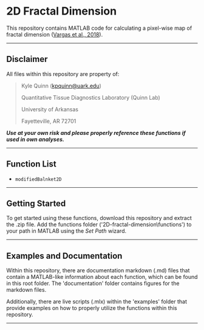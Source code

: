 # 2D Fractal Dimension

This repository contains MATLAB code for calculating a pixel-wise map of fractal dimension ([Vargas et al., 2018](https://doi.org/10.1364/BOE.9.005269)).

---

## Disclaimer

All files within this repository are property of:

> Kyle Quinn (kpquinn@uark.edu)
>
> Quantitative Tissue Diagnostics Laboratory (Quinn Lab)
>
> University of Arkansas
>
> Fayetteville, AR 72701

**_Use at your own risk and please properly reference these functions if used in own analyses._**

---

## Function List

- `modifiedBalnket2D`

---

## Getting Started

To get started using these functions, download this repository and extract the .zip file. Add the functions folder ('2D-fractal-dimension\functions') to your path in MATLAB using the _Set Path_ wizard.

---

## Examples and Documentation

Within this repository, there are documentation markdown (.md) files that contain a MATLAB-like information about each function, which can be found in this root folder. The 'documentation' folder contains figures for the markdown files.

Additionally, there are live scripts (.mlx) within the 'examples' folder that provide examples on how to properly utilize the functions within this repository.

---
